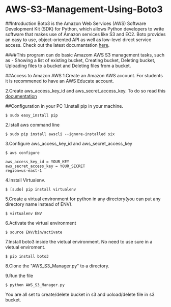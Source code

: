 # AWS-S3-Management-Using-Boto3

##Introduction
Boto3 is the Amazon Web Services (AWS) Software Development Kit (SDK) for Python, which allows Python developers to write software that makes use of Amazon services like S3 and EC2. Boto provides an easy to use, object-oriented API as well as low-level direct service access. Check out the latest documantation [here](https://boto3.readthedocs.io/en/latest/).

####This program can do basic Amazom AWS S3 management tasks, such as - Showing a list of existing bucket, Creating bucket, Deleting bucket, Uploading files to a bucket and Deleting files from a bucket.

##Access to Amazon AWS 
1.Create an Amazon AWS account. For students it is recommened to have an AWS Educate account.

2.Create aws_access_key_id and aws_secret_access_key. To do so read this [documentation](http://docs.aws.amazon.com/general/latest/gr/managing-aws-access-keys.html)

##Configuration in your PC
1.Install pip in your machine.
```
$ sudo easy_install pip
```
2.Istall aws command line
```
$ sudo pip install awscli --ignore-installed six
```
3.Configure aws_access_key_id and aws_secret_access_key
```
$ aws configure 
```
```
aws_access_key_id = YOUR_KEY
aws_secret_access_key = YOUR_SECRET
region=us-east-1
```
4.Install Virtualenv.
```
$ [sudo] pip install virtualenv
```
5.Create a virtual environment for python in any directory(you can put any directory name instead of ENV).
```
$ virtualenv ENV
```
6.Activate the virtual environment 
```
$ source ENV/bin/activate
```
7.Install boto3 inside the vietual environment. No need to use sure in a vietual enviroment.
```
$ pip install boto3
```
8.Clone the "AWS_S3_Manager.py" to a directory.

9.Run the file 
```
$ python AWS_S3_Manager.py
```
You are all set to create/delete bucket in s3 and uoload/delete file in s3 bucket.

